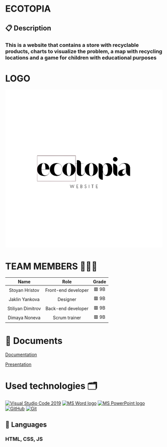 # ECOTOPIA
## 📋 Description
### This is a website that contains a store with recyclable products, charts to visualize the problem, a map with recycling locations and a game for children with educational purposes
<h1>LOGO</h1>
<img src="./images/logo/ecotopia-logo.png">
<h1>TEAM MEMBERS 👨🏻‍💻</h1>

| Name | Role | Grade |
| :---:   | :---: | :---: |
| Stoyan Hristov | Front-end developer | 🟥 9B |
| Jaklin Yankova | Designer | 🟥 9B |
| Stiliyan Dimitrov | Back-end developer  | 🟥 9B |
| Dimaya Noneva |  Scrum trainer  | 🟥 9B |
  
<h1>📄 Documents</h1>
    
[Documentation](https://codingburgas-my.sharepoint.com/:w:/g/personal/dhnoneva22_codingburgas_bg/EZhOr2r931xCkz31-qDnlzEBptLmgK5jL9gkVb7OWZLuaw?e=ICuzZN)
   
[Presentation](https://codingburgas-my.sharepoint.com/:p:/g/personal/dhnoneva22_codingburgas_bg/EfacoLTEPbNBpcY6dS2nszUBOEoGD6qexexfkU9ljY1jsQ?e=FB5rz9)
<h1>Used technologies 🗂</h1>
<p align="left">
   <a href="https://code.visualstudio.com/"><img src="https://img.icons8.com/color/48/null/visual-studio-code-2019.png" alt="Visual Studio Code 2019"/></a>
   <a href="https://www.microsoft.com/en-ww/microsoft-365/word"><img src="https://img.icons8.com/fluency/48/000000/microsoft-word-2019.png" alt="MS Word logo" width=48px /></a>
  <a href="https://www.microsoft.com/en-us/microsoft-365/powerpoint"><img src="https://img.icons8.com/fluency/48/000000/microsoft-powerpoint-2019.png" alt="MS PowerPoint logo" width=48px />
  <a href="https://git-scm.com/"><img src="https://cdn-icons-png.flaticon.com/512/25/25231.png" alt="GitHub" heigh=48px width=48px/></a>
 <a href="https://git-scm.com/"><img src="https://img.icons8.com/color/48/000000/git.png" alt="Git"/></a>

## 🚀 Languages
### HTML, CSS, JS
